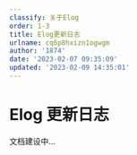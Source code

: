 ```yaml
---
classify: 关于Elog
order: 1-3
title: Elog更新日志
urlname: cq6p8hxizn1ogwgm
author: '1874'
date: '2023-02-07 09:35:09'
updated: '2023-02-09 14:35:01'
---
```

# Elog 更新日志

文档建设中...
